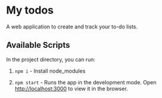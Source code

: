 # My todos
A web application to create and track your to-do lists.

## Available Scripts

In the project directory, you can run:

1. `npm i` - Install node_modules

2. `npm start` - Runs the app in the development mode. Open [http://localhost:3000](http://localhost:3000) to view it in the browser.
